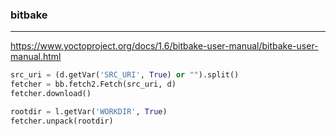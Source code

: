 ### bitbake
---
https://www.yoctoproject.org/docs/1.6/bitbake-user-manual/bitbake-user-manual.html

```py
src_uri = (d.getVar('SRC_URI', True) or "").split()
fetcher = bb.fetch2.Fetch(src_uri, d)
fetcher.download()

rootdir = l.getVar('WORKDIR', True)
fetcher.unpack(rootdir)

```

```
```

```
```


